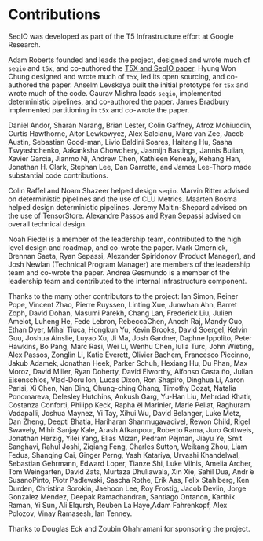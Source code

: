 # Contributions

SeqIO was developed as part of the T5 Infrastructure effort at Google Research.

Adam Roberts founded and leads the project, designed and wrote much of `seqio`
and `t5x`, and co-authored the
[T5X and SeqIO paper](https://arxiv.org/abs/2203.17189). Hyung Won Chung
designed and wrote much of `t5x`, led its open sourcing, and co-authored the
paper. Anselm Levskaya built the initial prototype for `t5x` and wrote much of
the code. Gaurav Mishra leads `seqio`, implemented deterministic pipelines, and
co-authored the paper. James Bradbury implemented partitioning in `t5x` and
co-wrote the paper.

Daniel Andor, Sharan Narang, Brian Lester, Colin Gaffney, Afroz Mohiuddin,
Curtis Hawthorne, Aitor Lewkowycz, Alex Salcianu, Marc van Zee, Jacob Austin,
Sebastian Good-man, Livio Baldini Soares, Haitang Hu, Sasha Tsvyashchenko,
Aakanksha Chowdhery, Jasmijn Bastings, Jannis Bulian, Xavier Garcia, Jianmo Ni,
Andrew Chen, Kathleen Kenealy, Kehang Han, Jonathan H. Clark, Stephan Lee, Dan
Garrette, and James Lee-Thorp made substantial code contributions.

Colin Raffel and Noam Shazeer helped design `seqio`. Marvin Ritter advised on
deterministic pipelines and the use of CLU Metrics. Maarten Bosma helped design
deterministic pipelines. Jeremy Maitin-Shepard advised on the use of
TensorStore. Alexandre Passos and Ryan Sepassi advised on overall technical
design.

Noah Fiedel is a member of the leadership team, contributed to the high level
design and roadmap, and co-wrote the paper. Mark Omernick, Brennan Saeta, Ryan
Sepassi, Alexander Spiridonov (Product Manager), and Josh Newlan (Technical
Program Manager) are members of the leadership team and co-wrote the paper.
Andrea Gesmundo is a member of the leadership team and contributed to the
internal infrastructure component.

Thanks to the many other contributors to the project: Ian Simon, Reiner Pope,
Vincent Zhao, Pierre Ruyssen, Linting Xue, Junwhan Ahn, Barret Zoph, David
Dohan, Masumi Parekh, Chang Lan, Frederick Liu, Julien Amelot, Luheng He, Fede
Lebron, RebeccaChen, Anosh Raj, Mandy Guo, Ethan Dyer, Mihai Tiuca, Hongkun Yu,
Kevin Brooks, David Soergel, Kelvin Guu, Joshua Ainslie, Luyao Xu, Ji Ma, Josh
Gardner, Daphne Ippolito, Peter Hawkins, Bo Pang, Marc Rasi, Wei Li, Wenhu Chen,
Iulia Turc, John Wieting, Alex Passos, Zonglin Li, Katie Everett, Olivier
Bachem, Francesco Piccinno, Jakub Adamek, Jonathan Heek, Parker Schuh, Hexiang
Hu, Du Phan, Max Moroz, David Miller, Ryan Doherty, David Elworthy, Alfonso
Casta ̃no, Julian Eisenschlos, Vlad-Doru Ion, Lucas Dixon, Ron Shapiro, Dinghua
Li, Aaron Parisi, Xi Chen, Nan Ding, Chung-ching Chang, Timothy Dozat, Natalia
Ponomareva, Delesley Hutchins, Ankush Garg, Yu-Han Liu, Mehrdad Khatir, Costanza
Conforti, Philipp Keck, Rapha ̈el Marinier, Marie Pellat, Raghuram Vadapalli,
Joshua Maynez, Yi Tay, Xihui Wu, David Belanger, Luke Metz, Dan Zheng, Deepti
Bhatia, Hariharan Shanmugavadivel, Rewon Child, Rigel Swavely, Mihir Sanjay
Kale, Arash Afkanpour, Roberto Rama, Juro Gottweis, Jonathan Herzig, Yilei Yang,
Elias Mizan, Pedram Pejman, Jiayu Ye, Smit Sanghavi, Rahul Joshi, Ziqiang Feng,
Charles Sutton, Weikang Zhou, Liam Fedus, Shanqing Cai, Ginger Perng, Yash
Katariya, Urvashi Khandelwal, Sebastian Gehrmann, Edward Loper, Tianze Shi, Luke
Vilnis, Amelia Archer, Tom Weingarten, David Zats, Murtaza Dhuliawala, Xin Xie,
Sahil Dua, Andr ́e SusanoPinto, Piotr Padlewski, Sascha Rothe, Erik Aas, Felix
Stahlberg, Ken Durden, Christina Sorokin, Jaehoon Lee, Roy Frostig, Jacob
Devlin, Jorge Gonzalez Mendez, Deepak Ramachandran, Santiago Ontanon, Karthik
Raman, Yi Sun, Ali Elqursh, Reuben La Haye,Adam Fahrenkopf, Alex Polozov, Vinay
Ramasesh, Ian Tenney.

Thanks to Douglas Eck and Zoubin Ghahramani for sponsoring the project.
